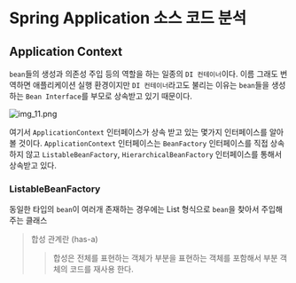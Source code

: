 # Spring Application 소스 코드 분석

## Application Context
 ```bean```들의 생성과 의존성 주입 등의 역할을 하는 일종의 ```DI 컨테이너```이다. 이름 그래도 번역하면 애플리케이션 실행 환경이지만 ```DI 컨테이너```라고도 불리는 이유는 ```bean```들을 생성하는 ```Bean Interface```를 부모로 상속받고 있기 때문이다.

![img_11.png](img_11.png)

여기서 ```ApplicationContext``` 인터페이스가 상속 받고 있는 몇가지 인터페이스를 알아볼 것이다. ```ApplicationContext``` 인터페이스는 ```BeanFactory``` 인터페이스를 직접 상속하지 않고 ```ListableBeanFactory```, ```HierarchicalBeanFactory``` 인터페이스를 통해서 상속받고 있다.  

### ListableBeanFactory
동일한 타입의 ```bean```이 여러개 존재하는 경우에는 List 형식으로 ```bean```을 찾아서 주입해주는 클래스

> 합성 관계란 (has-a)
>> 합성은 전체를 표현하는 객체가 부분을 표현하는 객체를 포함해서 부분 객체의 코드를 재사용 한다.